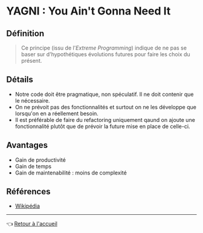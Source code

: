 # YAGNI : You Ain't Gonna Need It

## Définition

> Ce principe (issu de l'_Extreme Programming_) indique de ne pas se baser sur d'hypothétiques évolutions futures pour faire les choix du présent.

## Détails

* Notre code doit être pragmatique, non spéculatif. Il ne doit contenir que le nécessaire.
* On ne prévoit pas des fonctionnalités et surtout on ne les développe que lorsqu'on en a réellement besoin.
* Il est préférable de faire du refactoring uniquement qaund on ajoute une fonctionnalité plutôt que de prévoir la future mise en place de celle-ci.

## Avantages

* Gain de productivité
* Gain de temps
* Gain de maintenabilité : moins de complexité

## Références

* [Wikipédia](https://fr.wikipedia.org/wiki/YAGNI)

---
:point_left: [Retour à l'accueil](README.md)
